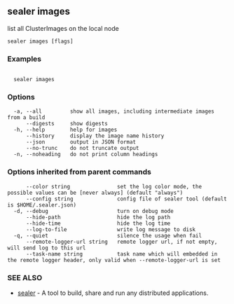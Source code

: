 ## sealer images

list all ClusterImages on the local node

```
sealer images [flags]
```

### Examples

```

  sealer images

```

### Options

```
  -a, --all         show all images, including intermediate images from a build
      --digests     show digests
  -h, --help        help for images
      --history     display the image name history
      --json        output in JSON format
      --no-trunc    do not truncate output
  -n, --noheading   do not print column headings
```

### Options inherited from parent commands

```
      --color string               set the log color mode, the possible values can be [never always] (default "always")
      --config string              config file of sealer tool (default is $HOME/.sealer.json)
  -d, --debug                      turn on debug mode
      --hide-path                  hide the log path
      --hide-time                  hide the log time
      --log-to-file                write log message to disk
  -q, --quiet                      silence the usage when fail
      --remote-logger-url string   remote logger url, if not empty, will send log to this url
      --task-name string           task name which will embedded in the remote logger header, only valid when --remote-logger-url is set
```

### SEE ALSO

* [sealer](../sealer.md)	 - A tool to build, share and run any distributed applications.

